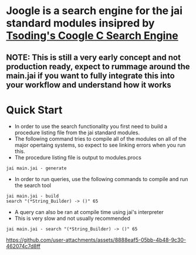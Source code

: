 # Joogle is a search engine for the jai standard modules insipred by [Tsoding's Coogle C Search Engine](https://youtube.com/playlist?list=PLpM-Dvs8t0VYhYLxY-i7OcvBbDsG4izam&feature=shared)
## NOTE: This is still a very early concept and not production ready, expect to rummage around the main.jai if you want to fully integrate this into your workflow and understand how it works

# Quick Start
- In order to use the search functionality you first need to build a procedure listing file from the jai standard modules.
- The following command tries to compile all of the modules on all of the major opertaing systems, so expect to see linking errors when you run this.
- The procedure listing file is output to modules.procs
```console
jai main.jai - generate
```

- In order to run queries, use the following commands to compile and run the search tool
```console
jai main.jai - build
search "(*String_Builder) -> ()" 65
```

- A query can also be ran at compile time using jai's interpreter
- This is very slow and not usually recommended
```console
jai main.jai - search "(*String_Builder) -> ()" 65
```

https://github.com/user-attachments/assets/8888eaf5-05bb-4b48-9c30-462074c7d8ff




